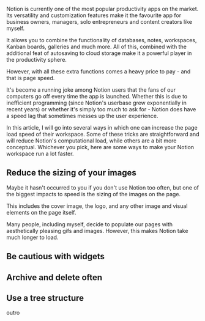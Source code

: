 Notion is currently one of the most popular productivity apps on the market. Its versatility and customization features make it the favourite app for business owners, managers, solo entrepreneurs and content creators like myself.

It allows you to combine the functionality of databases, notes, workspaces, Kanban boards, galleries and much more. All of this, combined with the additional feat of autosaving to cloud storage make it a powerful player in the productivity sphere.

However, with all these extra functions comes a heavy price to pay - and that is page speed.

It's become a running joke among Notion users that the fans of our computers go off every time the app is launched. Whether this is due to inefficient programming (since Notion's userbase grew exponentially in recent years) or whether it's simply too much to ask for - Notion does have a speed lag that sometimes messes up the user experience.

In this article, I will go into several ways in which one can increase the page load speed of their workspace. Some of these tricks are straightforward and will reduce Notion's computational load, while others are a bit more conceptual. Whichever you pick, here are some ways to make your Notion workspace run a lot faster.

## Reduce the sizing of your images

Maybe it hasn't occurred to you if you don't use Notion too often, but one of the biggest impacts to speed is the sizing of the images on the page.

This includes the cover image, the logo, and any other image and visual elements on the page itself.

Many people, including myself, decide to populate our pages with aesthetically pleasing gifs and images. However, this makes Notion take much longer to load.

## Be cautious with widgets

## Archive and delete often

## Use a tree structure

outro
